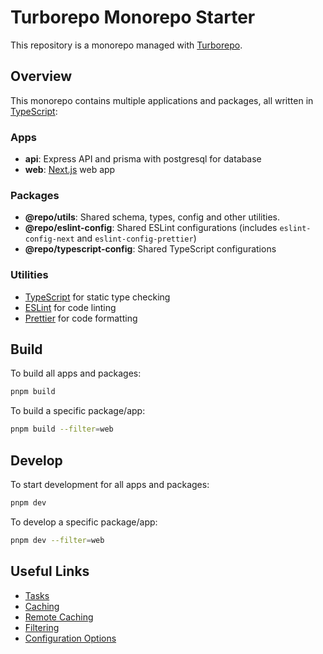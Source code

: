 # Turborepo Monorepo Starter

This repository is a monorepo managed with [Turborepo](https://turborepo.com/).

## Overview

This monorepo contains multiple applications and packages, all written in [TypeScript](https://www.typescriptlang.org/):

### Apps

- **api**: Express API and prisma with postgresql for database
- **web**: [Next.js](https://nextjs.org/) web app

### Packages

- **@repo/utils**: Shared schema, types, config and other utilities.
- **@repo/eslint-config**: Shared ESLint configurations (includes `eslint-config-next` and `eslint-config-prettier`)
- **@repo/typescript-config**: Shared TypeScript configurations

### Utilities

- [TypeScript](https://www.typescriptlang.org/) for static type checking
- [ESLint](https://eslint.org/) for code linting
- [Prettier](https://prettier.io) for code formatting

## Build

To build all apps and packages:

```sh
pnpm build
```

To build a specific package/app:

```sh
pnpm build --filter=web
```

## Develop

To start development for all apps and packages:

```sh
pnpm dev
```

To develop a specific package/app:

```sh
pnpm dev --filter=web
```

## Useful Links

- [Tasks](https://turborepo.com/docs/crafting-your-repository/running-tasks)
- [Caching](https://turborepo.com/docs/crafting-your-repository/caching)
- [Remote Caching](https://turborepo.com/docs/core-concepts/remote-caching)
- [Filtering](https://turborepo.com/docs/crafting-your-repository/running-tasks#using-filters)
- [Configuration Options](https://turborepo.com/docs/reference/configuration)
